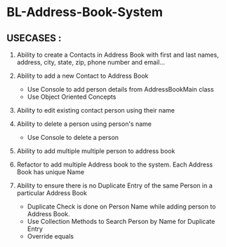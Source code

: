 # BL-Address-Book-System

## USECASES :

1. Ability to create a Contacts in Address Book with first and last names,
   address, city, state, zip, phone number and email...

2. Ability to add a new Contact to Address Book
   - Use Console to add  person details from AddressBookMain class
   - Use Object Oriented Concepts
 
3. Ability to edit existing contact person using their name

4. Ability to delete a person using person's name
   - Use Console to delete a person

5. Ability to add multiple multiple person to address book

6. Refactor to add multiple Address book to the system.
   Each Address Book has unique Name

7. Ability to ensure there is no Duplicate Entry of the same Person
   in a particular Address Book
   - Duplicate Check is done on Person Name while adding person
     to Address Book.
   - Use Collection Methods to Search Person by Name for Duplicate Entry
   - Override equals
